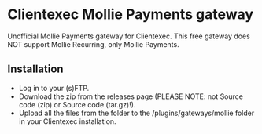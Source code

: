 # Clientexec Mollie Payments gateway

Unofficial Mollie Payments gateway for Clientexec. This free gateway does NOT support Mollie Recurring, only Mollie Payments.

## Installation
* Log in to your (s)FTP.
* Download the zip from the releases page (PLEASE NOTE: not Source code (zip) or Source code (tar.gz)!).
* Upload all the files from the folder to the /plugins/gateways/mollie folder in your Clientexec installation.
